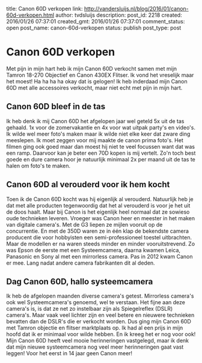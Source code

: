 title: Canon 60D verkopen
link: http://vandersluijs.nl/blog/2016/01/canon-60d-verkopen.html
author: tvdsluijs
description: 
post_id: 2218
created: 2016/01/26 07:37:01
created_gmt: 2016/01/26 07:37:01
comment_status: open
post_name: canon-60d-verkopen
status: publish
post_type: post

# Canon 60D verkopen

Met pijn in mijn hart heb ik mijn Canon 60D verkocht samen met mijn Tamron 18-270 Objectief en Canon 430EX Flitser. Ik vond het vreselijk maar het moest! Ha ha ha ha okay dat is gelogen! Ik heb inderdaad mijn Canon 60D met alle accessoires verkocht, maar niet echt met pijn in mijn hart.

## Canon 60D bleef in de tas

Ik heb denk ik mij Canon 60D het afgelopen jaar wel geteld 5x uit de tas gehaald. 1x voor de zomervakantie en 4x voor wat uitpak party's en video's. Ik wilde wel meer foto's maken maar ik wilde niet elke keer dat zware ding meeslepen. Ik moet zeggen voor mij maakte de canon prima foto's. Het filmen ging ook goed maar dan moest hij niet te veel focussen want dat was een ramp. Daarvoor kan je beter een 70D kopen is mij vertelt. Zo'n toch best goede en dure camera hoor je natuurlijk minimaal 2x per maand uit de tas te halen om foto's te maken. 

## Canon 60D al verouderd voor ik hem kocht

Toen ik de Canon 60D kocht was hij eigenlijk al verouderd. Natuurlijk heb je dat met alle producten tegenwoordig dat het al verouderd is voor je het uit de doos haalt. Maar bij Canon is het eigenlijk heel normaal dat ze sowieso oude technieken leveren. Vroeger was Canon heer en meester in het maken van digitale camera's. Met de G3 liepen ze mijlen vooruit op de concurrentie. En met de 350D waren ze in één klap de bekendste camera producent die voor hobbyisten een semi-professioneel toestel uitbrachten. Maar de modellen er na waren steeds minder en minder vooruitstrevend. Zo was Epson de eerste met een Systeemcamera, daarna kwamen Leica, Panasonic en Sony al met een mirrorless camera. Pas in 2012 kwam Canon er mee. Lang nadat andere camera fabrikanten dit al deden. 

## Dag Canon 60D, hallo systeemcamera

Ik heb de afgelopen maanden diverse camera's getest. Mirrorless camera's ook wel Systeemcamera's genoemd, wel te verstaan. Het fijne aan deze camera's is, is dat ze net zo instelbaar zijn als Spiegelreflex (DSLR) camera's. Maar vaak veel lichter zijn en veel betere en nieuwere technieken bevatten dan de DSLR's die er verkocht worden. Dus ging mijn Canon 60D met Tamron objectie en flitser marktplaats op. Ik had al een prijs in mijn hoofd dat ik er minimaal voor wilde hebben. En ik kreeg het er nog voor ook! Mijn Canon 60D heeft veel mooie herinneringen vastgelegd, maar ik denk dat mijn nieuwe systeemcamera nog veel meer herinneringen gaat vast leggen! Voor het eerst in 14 jaar geen Canon meer!